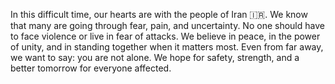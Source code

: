 In this difficult time, our hearts are with the people of Iran 🇮🇷. We know that many are going through fear, pain, and uncertainty. No one should have to face violence or live in fear of attacks. We believe in peace, in the power of unity, and in standing together when it matters most. Even from far away, we want to say: you are not alone. We hope for safety, strength, and a better tomorrow for everyone affected.
